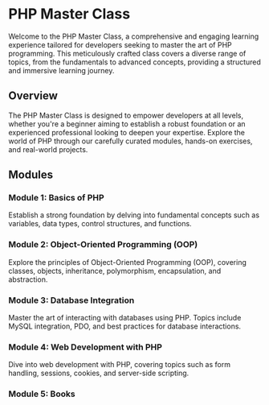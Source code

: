# PHP Master Class

Welcome to the PHP Master Class, a comprehensive and engaging learning experience tailored for developers seeking to master the art of PHP programming. This meticulously crafted class covers a diverse range of topics, from the fundamentals to advanced concepts, providing a structured and immersive learning journey.

## Overview

The PHP Master Class is designed to empower developers at all levels, whether you're a beginner aiming to establish a robust foundation or an experienced professional looking to deepen your expertise. Explore the world of PHP through our carefully curated modules, hands-on exercises, and real-world projects.

## Modules

### Module 1: Basics of PHP

Establish a strong foundation by delving into fundamental concepts such as variables, data types, control structures, and functions.

### Module 2: Object-Oriented Programming (OOP)

Explore the principles of Object-Oriented Programming (OOP), covering classes, objects, inheritance, polymorphism, encapsulation, and abstraction.

### Module 3: Database Integration

Master the art of interacting with databases using PHP. Topics include MySQL integration, PDO, and best practices for database interactions.

### Module 4: Web Development with PHP

Dive into web development with PHP, covering topics such as form handling, sessions, cookies, and server-side scripting.

### Module 5: Books
